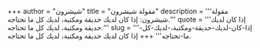 +++
author = "شيشرون"
title = "مقولة شيشرون"
description = '''مقولة شيشرون: إذا كان لديك حديقة ومكتبة، لديك كل ما تحتاجه.'''
quote = '''إذا كان لديك حديقة ومكتبة، لديك كل ما تحتاجه.'''
slug = '''إذا-كان-لديك-حديقة-ومكتبة،-لديك-كل-ما-تحتاجه'''
+++
إذا كان لديك حديقة ومكتبة، لديك كل ما تحتاجه.
